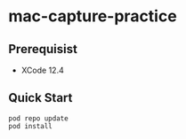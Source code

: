 # mac-capture-practice

## Prerequisist

- XCode 12.4

## Quick Start

```
pod repo update
pod install
```
